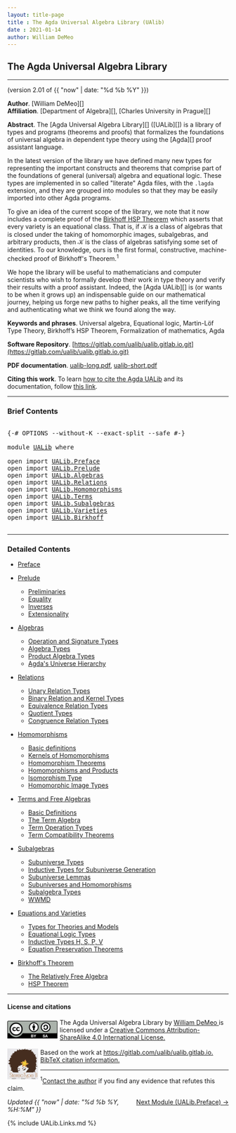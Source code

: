 ```yaml
---
layout: title-page
title : The Agda Universal Algebra Library (UAlib)
date : 2021-01-14
author: William DeMeo
---
```


<!--

FILE      : UALib.lagda
AUTHOR    : William DeMeo  <williamdemeo@gmail.com>
DATED     : 14 Jan 2021
UPDATED   : 15 Jan 2021
COPYRIGHT : (c) 2021 William DeMeo

[The Agda Universal Algebra Library](UALib.html)

LICENSE:

The software in this file is subject to the GNU General Public License v3.0.

See the LICENSE file at https://gitlab.com/ualib/ualib.gitlab.io/-/blob/master/LICENSE

The text other than software is copyright of the author. It can be
used for scholarly purposes subject to the usual academic conventions
of citation.

* The *.lagda files are not meant to be read by people, but rather to be
  type-checked by the Agda proof assistant and to automatically generate html files
  (which are meant to be read by people).

* This is done with the generatehtml file to generate markdown and html files from the
  literate Agda (.lagda) files, and then using jekyll to convert markdown into html.

-->

## <a id="ualib">The Agda Universal Algebra Library</a>

---------------------------------------------------------------------------------

(version 2.01 of {{ "now" | date: "%d %b %Y" }})

**Author**. [William DeMeo][]  
**Affiliation**. [Department of Algebra][], [Charles University in Prague][]

**Abstract**. The [Agda Universal Algebra Library][] ([UALib][]) is a library of types and programs (theorems and proofs) that formalizes the foundations of universal algebra in dependent type theory using the [Agda][] proof assistant language.

In the latest version of the library we have defined many new types for representing the important constructs and theorems that comprise part of the foundations of general (universal) algebra and equational logic. These types are implemented in so called "literate" Agda files, with the `.lagda` extension, and they are grouped into modules so that they may be easily imported into other Agda programs.

To give an idea of the current scope of the library, we note that it now includes a complete proof of the [Birkhoff HSP Theorem](UALib.Birkhoff.Theorem.html) which asserts that every variety is an equational class.  That is, if 𝒦 is a class of algebras that is closed under the taking of homomorphic images, subalgebras, and arbitrary products, then 𝒦 is the class of algebras satisfying some set of identities. To our knowledge, ours is the first formal, constructive, machine-checked proof of Birkhoff's Theorem.<span class="footnote"><sup>1</sup></span>

We hope the library will be useful to mathematicians and computer scientists who wish to formally develop their work in type theory and verify their results with a proof assistant. Indeed, the [Agda UALib][] is (or wants to be when it grows up) an indispensable guide on our mathematical journey, helping us forge new paths to higher peaks, all the time verifying and authenticating what we think we found along the way.

**Keywords and phrases**. Universal algebra, Equational logic, Martin-Löf Type Theory, Birkhoff’s HSP Theorem, Formalization of mathematics, Agda

**Software Repository**. [https://gitlab.com/ualib/ualib.gitlab.io.git](https://gitlab.com/ualib/ualib.gitlab.io.git)

**PDF documentation**. [ualib-long.pdf](ualib-long.pdf), [ualib-short.pdf](ualib-short.pdf)

**Citing this work**. To learn [how to cite the Agda UALib](UALib.Preface.html#how-to-cite-the-agda-ualib) and its documentation, follow [this link](UALib.Preface.html#how-to-cite-the-agda-ualib).

--------------------------------

### <a id="brief-contents"></a> Brief Contents

<pre class="Agda">

<a id="3624" class="Symbol">{-#</a> <a id="3628" class="Keyword">OPTIONS</a> <a id="3636" class="Pragma">--without-K</a> <a id="3648" class="Pragma">--exact-split</a> <a id="3662" class="Pragma">--safe</a> <a id="3669" class="Symbol">#-}</a>

<a id="3674" class="Keyword">module</a> <a id="3681" href="UALib.html" class="Module">UALib</a> <a id="3687" class="Keyword">where</a>

<a id="3694" class="Keyword">open</a> <a id="3699" class="Keyword">import</a> <a id="3706" href="UALib.Preface.html" class="Module">UALib.Preface</a>
<a id="3720" class="Keyword">open</a> <a id="3725" class="Keyword">import</a> <a id="3732" href="UALib.Prelude.html" class="Module">UALib.Prelude</a>
<a id="3746" class="Keyword">open</a> <a id="3751" class="Keyword">import</a> <a id="3758" href="UALib.Algebras.html" class="Module">UALib.Algebras</a>
<a id="3773" class="Keyword">open</a> <a id="3778" class="Keyword">import</a> <a id="3785" href="UALib.Relations.html" class="Module">UALib.Relations</a>
<a id="3801" class="Keyword">open</a> <a id="3806" class="Keyword">import</a> <a id="3813" href="UALib.Homomorphisms.html" class="Module">UALib.Homomorphisms</a>
<a id="3833" class="Keyword">open</a> <a id="3838" class="Keyword">import</a> <a id="3845" href="UALib.Terms.html" class="Module">UALib.Terms</a>
<a id="3857" class="Keyword">open</a> <a id="3862" class="Keyword">import</a> <a id="3869" href="UALib.Subalgebras.html" class="Module">UALib.Subalgebras</a>
<a id="3887" class="Keyword">open</a> <a id="3892" class="Keyword">import</a> <a id="3899" href="UALib.Varieties.html" class="Module">UALib.Varieties</a>
<a id="3915" class="Keyword">open</a> <a id="3920" class="Keyword">import</a> <a id="3927" href="UALib.Birkhoff.html" class="Module">UALib.Birkhoff</a>

</pre>

-------------------------------------------

### <a id="detailed-contents"></a> Detailed Contents

- [Preface](UALib.Preface.html)

- [Prelude](UALib.Prelude.html)
  - [Preliminaries](UALib.Prelude.Preliminaries.html)
  - [Equality](UALib.Prelude.Equality.html)
  - [Inverses](UALib.Prelude.Inverses.html)
  - [Extensionality](UALib.Prelude.Extensionality.html)

- [Algebras](UALib.Algebras.html)
  - [Operation and Signature Types](UALib.Algebras.Signatures.html)
  - [Algebra Types](UALib.Algebras.Algebras.html)
  - [Product Algebra Types](UALib.Algebras.Products.html)
  - [Agda's Universe Hierarchy](UALib.Algebras.Lifts.html)

- [Relations](UALib.Relations.html)
  - [Unary Relation Types](UALib.Relations.Unary.html)
  - [Binary Relation and Kernel Types](UALib.Relations.Binary.html)
  - [Equivalence Relation Types](UALib.Relations.Equivalences.html)
  - [Quotient Types](UALib.Relations.Quotients.html)
  - [Congruence Relation Types](UALib.Relations.Congruences.html)

- [Homomorphisms](UALib.Homomorphisms.html)
  - [Basic definitions](UALib.Homomorphisms.Basic.html)
  - [Kernels of Homomorphisms](UALib.Homomorphisms.Kernels.html)
  - [Homomorphism Theorems](UALib.Homomorphisms.Noether.html)
  - [Homomorphisms and Products](UALib.Homomorphisms.Products.html)
  - [Isomorphism Type](UALib.Homomorphisms.Isomorphisms.html)
  - [Homomorphic Image Types](UALib.Homomorphisms.HomomorphicImages.html)

- [Terms and Free Algebras](UALib.Terms.html)
  - [Basic Definitions](UALib.Terms.Basic.html)
  - [The Term Algebra](UALib.Terms.Free.html)
  - [Term Operation Types](UALib.Terms.Operations.html)
  - [Term Compatibility Theorems](UALib.Terms.Compatibility.html)

- [Subalgebras](UALib.Subalgebras.html)
  - [Subuniverse Types](UALib.Subalgebras.Subuniverses.html)
  - [Inductive Types for Subuniverse Generation](UALib.Subalgebras.Generation.html)
  - [Subuniverse Lemmas](UALib.Subalgebras.Properties.html)
  - [Subuniverses and Homomorphisms](UALib.Subalgebras.Homomorphisms.html)
  - [Subalgebra Types](UALib.Subalgebras.Subalgebras)
  - [WWMD](UALib.Subalgebras.WWMD.html)

- [Equations and Varieties](UALib.Varieties.html)
  - [Types for Theories and Models](UALib.Varieties.ModelTheory.html)
  - [Equational Logic Types](UALib.Varieties.EquationalLogic.html)
  - [Inductive Types H, S, P, V](UALib.Varieties.Varieties.html)
  - [Equation Preservation Theorems](UALib.Varieties.Preservation.html)

- [Birkhoff's Theorem](UALib.Birkhoff.html)
  - [The Relatively Free Algebra](UALib.Birkhoff.FreeAlgebra.html)
  - [HSP Theorem](UALib.Birkhoff.Theorem.html)

---------------------------------------

#### License and citations

<a rel="license" href="http://creativecommons.org/licenses/by-sa/4.0/">
  <img alt="Creative Commons License" style="border-width:0; float: left; padding:5px 5px 0px 0px" height='40' src="css/by-sa.svg" />
  <!-- <img alt="Creative Commons License" style="border-width:0; float: left; padding:5px 5px 0px 0px" height='40' src="https://i.creativecommons.org/l/by-sa/4.0/88x31.png" /> -->
</a>
<span xmlns:dct="http://purl.org/dc/terms/" property="dct:title">
  The Agda Universal Algebra Library
</span> by
<a xmlns:cc="http://creativecommons.org/ns#" href="https://williamdemeo.gitlab.io/" property="cc:attributionName" rel="cc:attributionURL">
  William DeMeo
</a>
is licensed under a
<a rel="license" href="http://creativecommons.org/licenses/by-sa/4.0/">
  Creative Commons Attribution-ShareAlike 4.0 International License.
</a>
<br />
<br />
<a href="https://stereotypeb.gitlab.io"><img alt="stereotypeb" style="border-width:0; float: left; padding:0px 5px 0px 0px;" width='70' src="css/stereotypeb-avatar.png" /></a>
Based on the work at
<a xmlns:dct="http://purl.org/dc/terms/" href="https://gitlab.com/ualib/ualib.gitlab.io" rel="dct:source">
  https://gitlab.com/ualib/ualib.gitlab.io.
</a>
<br />
<a href="https://ualib.gitlab.io/UALib.Preface.html#how-to-cite-the-agda-ualib">BibTeX citation information.</a>

---------------------------------

<span class="footnote"><sup>1</sup>[Contact the author](mailto:williamdemeo@gmail.com) if you find any evidence that refutes this claim.</span>

<p></p>

<span style="float:right;">[Next Module (UALib.Preface) →](UALib.Preface.html)</span>


<div class="container">
<p>
<i>Updated {{ "now" | date: "%d %b %Y, %H:%M" }}</i>
</p>
</div>


{% include UALib.Links.md %}

